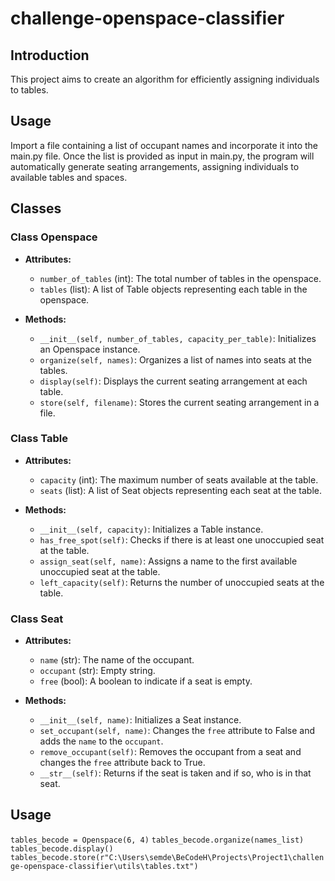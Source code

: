 # challenge-openspace-classifier

## Introduction

This project aims to create an algorithm for efficiently assigning individuals to tables.

## Usage

Import a file containing a list of occupant names and incorporate it into the main.py file. Once the list is provided as input in main.py, the program will automatically generate seating arrangements, assigning individuals to available tables and spaces.

## Classes

### Class Openspace
<ul>
    <li><strong>Attributes:</strong></li>
    <ul>
        <li><code>number_of_tables</code> (int): The total number of tables in the openspace.</li>
        <li><code>tables</code> (list): A list of Table objects representing each table in the openspace.</li>
    </ul>
</ul>

<ul>
    <li><strong>Methods:</strong></li>
    <ul>
        <li><code>__init__(self, number_of_tables, capacity_per_table)</code>: Initializes an Openspace instance.</li>
        <li><code>organize(self, names)</code>: Organizes a list of names into seats at the tables.</li>
        <li><code>display(self)</code>: Displays the current seating arrangement at each table.</li>
        <li><code>store(self, filename)</code>: Stores the current seating arrangement in a file.</li>
    </ul>
</ul>


### Class Table
<ul>
    <li><strong>Attributes:</strong></li>
    <ul>
        <li><code>capacity</code> (int): The maximum number of seats available at the table.</li>
        <li><code>seats</code> (list): A list of Seat objects representing each seat at the table.</li>
    </ul>
</ul>

<ul>
    <li><strong>Methods:</strong></li>
    <ul>
        <li><code>__init__(self, capacity)</code>: Initializes a Table instance.</li>
        <li><code>has_free_spot(self)</code>: Checks if there is at least one unoccupied seat at the table.</li>
        <li><code>assign_seat(self, name)</code>: Assigns a name to the first available unoccupied seat at the table.</li>
        <li><code>left_capacity(self)</code>: Returns the number of unoccupied seats at the table.</li>
    </ul>
</ul>


### Class Seat
<ul>
    <li><strong>Attributes:</strong></li>
    <ul>
        <li><code>name</code> (str): The name of the occupant.</li>
        <li><code>occupant</code> (str): Empty string.</li>
        <li><code>free</code> (bool): A boolean to indicate if a seat is empty.</li>
    </ul>
</ul>

<ul>
    <li><strong>Methods:</strong></li>
    <ul>
        <li><code>__init__(self, name)</code>: Initializes a Seat instance.</li>
        <li><code>set_occupant(self, name)</code>: Changes the <code>free</code> attribute to False and adds the <code>name</code> to the <code>occupant</code>.</li>
        <li><code>remove_occupant(self)</code>: Removes the occupant from a seat and changes the <code>free</code> attribute back to True.</li>
        <li><code>__str__(self)</code>: Returns if the seat is taken and if so, who is in that seat.</li>
    </ul>
</ul>


## Usage
<code>tables_becode = Openspace(6, 4)</code>
<code>tables_becode.organize(names_list)</code>
<code>tables_becode.display()</code>
<code>tables_becode.store(r"C:\Users\semde\BeCodeH\Projects\Project1\challenge-openspace-classifier\utils\tables.txt")</code>